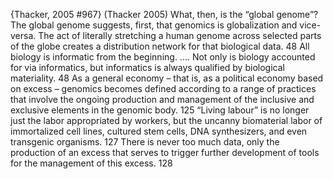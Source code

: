 ﻿{Thacker, 2005 #967}
(Thacker 2005)⁠
What, then, is the “global genome”? The global genome suggests, first, that genomics is globalization and vice-versa. The act of literally stretching a human genome across selected parts of the globe creates a distribution network for that biological data. 48
All biology is informatic from the beginning.  .... Not only is biology accounted for via informatics, but informatics is always qualified by biological materiality. 48
As a general economy – that is, as a political economy based on excess – genomics becomes defined according to a range of practices that involve the ongoing production and management of the inclusive and exclusive elements in the genomic body. 125
“Living labour” is no longer just the labor appropriated by workers, but the uncanny biomaterial labor  of immortalized cell lines, cultured stem cells, DNA synthesizers, and even transgenic organisms. 127
There is never too much data, only the production of an excess that serves to trigger further development of tools for the management of this excess. 128

